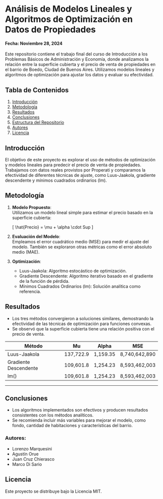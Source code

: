 # Análisis de Modelos Lineales y Algoritmos de Optimización en Datos de Propiedades
#### Fecha: Noviembre 28, 2024


Este repositorio contiene el trabajo final del curso de Introducción a los Problemas Básicos de Administración y Economía, donde analizamos la relación entre la superficie cubierta y el precio de venta de propiedades en el barrio de Boedo, Ciudad de Buenos Aires. Utilizamos modelos lineales y algoritmos de optimización para ajustar los datos y evaluar su efectividad.

## Tabla de Contenidos  
1. [Introducción](#introducción)  
2. [Metodología](#metodología)  
3. [Resultados](#resultados)  
4. [Conclusiones](#conclusiones)  
5. [Estructura del Repositorio](#estructura-del-repositorio)  
6. [Autores](#autores)  
7. [Licencia](#licencia)  



## Introducción  
El objetivo de este proyecto es explorar el uso de métodos de optimización y modelos lineales para predecir el precio de venta de propiedades. Trabajamos con datos reales provistos por Properati y comparamos la efectividad de diferentes técnicas de ajuste, como Luus-Jaakola, gradiente descendente y mínimos cuadrados ordinarios (lm).  



## Metodología  
1. **Modelo Propuesto**:  
   Utilizamos un modelo lineal simple para estimar el precio basado en la superficie cubierta:  

   \[
   \hat{Precio} = \mu + \alpha \cdot Sup
   \]

2. **Evaluación del Modelo**:  
   Empleamos el error cuadrático medio (MSE) para medir el ajuste del modelo. También se exploraron otras métricas como el error absoluto medio (MAE).  

3. **Optimización**:  
   - Luus-Jaakola: Algoritmo estocástico de optimización.  
   - Gradiente Descendente: Algoritmo iterativo basado en el gradiente de la función de pérdida.  
   - Mínimos Cuadrados Ordinarios (lm): Solución analítica como referencia.  



## Resultados  
- Los tres métodos convergieron a soluciones similares, demostrando la efectividad de las técnicas de optimización para funciones convexas.  
- Se observó que la superficie cubierta tiene una relación positiva con el precio de venta.  

| Método                | Mu         | Alpha     | MSE          |  
|-----------------------|------------|-----------|--------------|  
| Luus-Jaakola          | 137,722.9  | 1,159.35  | 8,740,642,890|  
| Gradiente Descendente | 109,601.8  | 1,254.23  | 8,593,462,003|  
| lm()                  | 109,601.8  | 1,254.23  | 8,593,462,003|  

---

## Conclusiones  
- Los algoritmos implementados son efectivos y producen resultados consistentes con los métodos analíticos.  
- Se recomienda incluir más variables para mejorar el modelo, como fondo, cantidad de habitaciones y características del barrio.  



### Autores:
- Lorenzo Marquesini
- Agustín Orue
- Juan Cruz Chierasco
- Marco Di Sario




## Licencia  
Este proyecto se distribuye bajo la Licencia MIT.  

